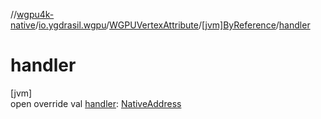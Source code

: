 //[wgpu4k-native](../../../../index.md)/[io.ygdrasil.wgpu](../../index.md)/[WGPUVertexAttribute](../index.md)/[[jvm]ByReference](index.md)/[handler](handler.md)

# handler

[jvm]\
open override val [handler](handler.md): [NativeAddress](../../../ffi/-native-address/index.md)